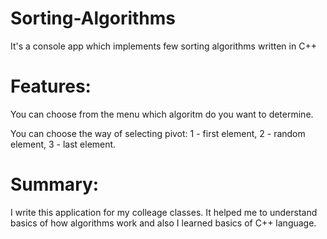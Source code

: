 # Sorting-Algorithms

It's a console app which implements few sorting algorithms written in C++

# Features:

  You can choose from the menu which algoritm do you want to determine.
  
  You can choose the way of selecting pivot: 
    1 - first element,
    2 - random element,
    3 - last element.
  
  # Summary:
  I write this application for my colleage classes.
  It helped me to understand basics of how algorithms work and also I learned basics of C++ language.
